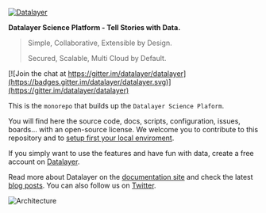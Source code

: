[![Datalayer](https://docs.datalayer.io/logo/datalayer-25.svg)](https://datalayer.io)

**Datalayer Science Platform - Tell Stories with Data.**

> Simple, Collaborative, Extensible by Design.
>
> Secured, Scalable, Multi Cloud by Default.

[![Join the chat at https://gitter.im/datalayer/datalayer](https://badges.gitter.im/datalayer/datalayer.svg)](https://gitter.im/datalayer/datalayer)

This is the `monorepo` that builds up the `Datalayer Science Plaform`.

You will find here the source code, docs, scripts, configuration, issues, boards... with an open-source license. We welcome you to contribute to this repository and to [setup first your local enviroment](https://docs.datalayer.io/dev).

If you simply want to use the features and have fun with data, create a free account on [Datalayer](https://datalayer.io).

Read more about Datalayer on the [documentation site](https://docs.datalayer.io) and check the latest [blog posts](https://blog.datalayer.io). You can also follow us on [Twitter](https://twitter.com/datalayerio).

![Architecture](https://raw.githubusercontent.com/datalayer/docs/master/_images/what/architecture.svg?sanitize=true "Architecture")
